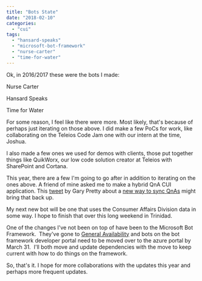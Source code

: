 ```yaml
---
title: "Bots State"
date: "2018-02-10"
categories: 
  - "cui"
tags: 
  - "hansard-speaks"
  - "microsoft-bot-framework"
  - "nurse-carter"
  - "time-for-water"
---
```


Ok, in 2016/2017 these were the bots I made:

Nurse Carter

Hansard Speaks

Time for Water

For some reason, I feel like there were more. Most likely, that's because of perhaps just iterating on those above. I did make a few PoCs for work, like collaborating on the Teleios Code Jam one with our intern at the time, Joshua.

I also made a few ones we used for demos with clients, those put together things like QuikWorx, our low code solution creator at Teleios with SharePoint and Cortana.

This year, there are a few I'm going to go after in addition to iterating on the ones above. A friend of mine asked me to make a hybrid QnA CUI application. This [tweet](https://twitter.com/GaryPretty/status/962084658325409792) by Gary Pretty about a [new way to sync QnAs](https://github.com/garypretty/qnamaker-sync) might bring that back up.

My next new bot will be one that uses the Consumer Affairs Division data in some way. I hope to finish that over this long weekend in Trinidad.

One of the changes I've not been on top of have been to the Microsoft Bot Framework.  They've gone to [General Availability](https://blog.botframework.com/2017/12/13/conversational-bots-deep-dive-whats-new-general-availability-azure-bot-service-language-understanding/) and bots on the bot framework developer portal need to be moved over to the azure portal by March 31.  I'll both move and update dependencies with the move to keep current with how to do things on the framework.

So, that's it. I hope for more collaborations with the updates this year and perhaps more frequent updates.
